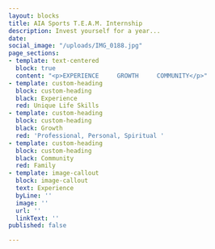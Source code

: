 ```yaml
---
layout: blocks
title: AIA Sports T.E.A.M. Internship
description: Invest yourself for a year...
date: 
social_image: "/uploads/IMG_0188.jpg"
page_sections:
- template: text-centered
  block: true
  content: "<p>EXPERIENCE     GROWTH     COMMUNITY</p>"
- template: custom-heading
  block: custom-heading
  black: Experience
  red: Unique Life Skills
- template: custom-heading
  block: custom-heading
  black: Growth
  red: 'Professional, Personal, Spiritual '
- template: custom-heading
  block: custom-heading
  black: Community
  red: Family
- template: image-callout
  block: image-callout
  text: Experience
  byLine: ''
  image: ''
  url: ''
  linkText: ''
published: false

---
```

